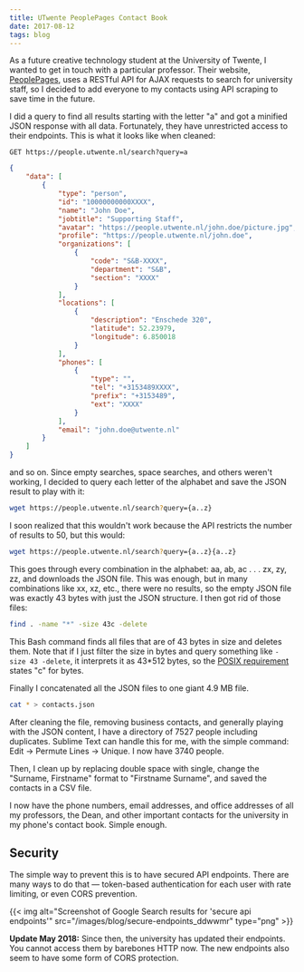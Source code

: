 ```yaml
---
title: UTwente PeoplePages Contact Book
date: 2017-08-12
tags: blog
---
```


As a future creative technology student at the University of Twente, I wanted to get in touch with a particular professor. Their website, [PeoplePages](https://people.utwente.nl/), uses a RESTful API for AJAX requests to search for university staff, so I decided to add everyone to my contacts using API scraping to save time in the future.

<!--more-->

I did a query to find all results starting with the letter "a" and got a minified JSON response with all data. Fortunately, they have unrestricted access to their endpoints. This is what it looks like when cleaned: 

```
GET https://people.utwente.nl/search?query=a
```

```json
{
	"data": [
		{
			"type": "person",
			"id": "10000000000XXXX",
			"name": "John Doe",
			"jobtitle": "Supporting Staff",
			"avatar": "https://people.utwente.nl/john.doe/picture.jpg",
			"profile": "https://people.utwente.nl/john.doe",
			"organizations": [
				{
					"code": "S&B-XXXX",
					"department": "S&B",
					"section": "XXXX"
				}
			],
			"locations": [
				{
					"description": "Enschede 320",
					"latitude": 52.23979,
					"longitude": 6.850018
				}
			],
			"phones": [
				{
					"type": "",
					"tel": "+3153489XXXX",
					"prefix": "+3153489",
					"ext": "XXXX"
				}
			],
			"email": "john.doe@utwente.nl"
		}
	]
}
```

and so on. Since empty searches, space searches, and others weren't working, I decided to query each letter of the alphabet and save the JSON result to play with it: 

```bash
wget https://people.utwente.nl/search?query={a..z}
```

I soon realized that this wouldn't work because the API restricts the number of results to 50, but this would: 

```sh
wget https://people.utwente.nl/search?query={a..z}{a..z}
```

This goes through every combination in the alphabet: aa, ab, ac . . . zx, zy, zz, and downloads the JSON file. This was enough, but in many combinations like xx, xz, etc., there were no results, so the empty JSON file was exactly 43 bytes with just the JSON structure. I then got rid of those files: 

```sh
find . -name "*" -size 43c -delete
```

This Bash command finds all files that are of 43 bytes in size and deletes them. Note that if I just filter the size in bytes and query something like `-size 43 -delete`, it interprets it as 43*512 bytes, so the [POSIX requirement](https://superuser.com/a/644274) states "c" for bytes.

Finally I concatenated all the JSON files to one giant 4.9 MB file.

```sh
cat * > contacts.json
```

After cleaning the file, removing business contacts, and generally playing with the JSON content, I have a directory of 7527 people including duplicates. Sublime Text can handle this for me, with the simple command: Edit -> Permute Lines -> Unique. I now have 3740 people.

Then, I clean up by replacing double space with single, change the "Surname, Firstname" format to "Firstname Surname", and saved the contacts in a CSV file.

I now have the phone numbers, email addresses, and office addresses of all my professors, the Dean, and other important contacts for the university in my phone's contact book. Simple enough.

## Security

The simple way to prevent this is to have secured API endpoints. There are many ways to do that — token-based authentication for each user with rate limiting, or even CORS prevention.

{{< img alt="Screenshot of Google Search results for 'secure api endpoints'" src="/images/blog/secure-endpoints_ddwwmr" type="png" >}}

**Update May 2018:** Since then, the university has updated their endpoints. You cannot access them by barebones HTTP now. The new endpoints also seem to have some form of CORS protection.
